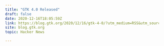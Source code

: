 ```yaml
---
title: "GTK 4.0 Released"
draft: false
date: 2020-12-16T18:05:59Z
link: https://blog.gtk.org/2020/12/16/gtk-4-0/?utm_medium=RSS&utm_source=hune
site: blog.gtk.org
topic: Hacker News  

---
```

